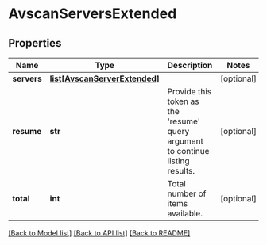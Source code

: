 # AvscanServersExtended

## Properties
Name | Type | Description | Notes
------------ | ------------- | ------------- | -------------
**servers** | [**list[AvscanServerExtended]**](AvscanServerExtended.md) |  | [optional] 
**resume** | **str** | Provide this token as the &#39;resume&#39; query argument to continue listing results. | [optional] 
**total** | **int** | Total number of items available. | [optional] 

[[Back to Model list]](../README.md#documentation-for-models) [[Back to API list]](../README.md#documentation-for-api-endpoints) [[Back to README]](../README.md)


